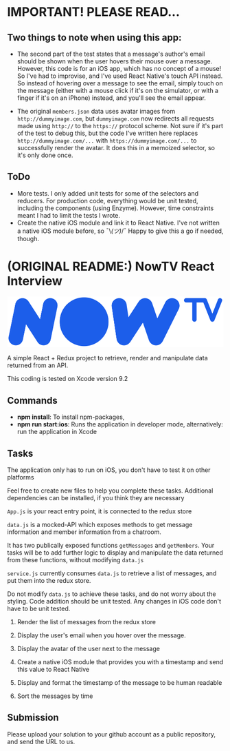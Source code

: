 # IMPORTANT! PLEASE READ... 

## Two things to note when using this app:
- The second part of the test states that a message's author's email should be shown when the user hovers their mouse over a message. However, this code is for an iOS app, which has no concept of a mouse! So I've had to improvise, and I've used React Native's touch API instead. So instead of hovering over a message to see the email, simply touch on the message (either with a mouse click if it's on the simulator, or with a finger if it's on an iPhone) instead, and you'll see the email appear.

- The original `members.json` data uses avatar images from `http://dummyimage.com`, but `dummyimage.com` now redirects all requests made using `http://` to the `https://` protocol scheme. Not sure if it's part of the test to debug this, but the code I've written here replaces `http://dummyimage.com/...` with `https://dummyimage.com/...` to successfully render the avatar. It does this in a memoized selector, so it's only done once.

## ToDo
- More tests. I only added unit tests for some of the selectors and reducers. For production code, everything would be unit tested, including the components (using Enzyme). However, time constraints meant I had to limit the tests I wrote.
- Create the native iOS module and link it to React Native. I've not written a native iOS module before, so  ¯\\_(ツ)_/¯
Happy to give this a go if needed, though.

# (ORIGINAL README:) NowTV React Interview

![NowTV](./logo.png)

A simple React + Redux project to retrieve, render and manipulate data returned from an API.

This coding is tested on Xcode version 9.2

## Commands

- **npm install**: To install npm-packages,
- **npm run start:ios**: Runs the application in developer mode, alternatively: run the application in Xcode

## Tasks

The application only has to run on iOS, you don't have to test it on other platforms

Feel free to create new files to help you complete these tasks. Additional dependencies can be installed, if you think they are necessary

`App.js` is your react entry point, it is connected to the redux store

`data.js` is a mocked-API which exposes methods to get message information and member information from a chatroom.

It has two publically exposed functions `getMessages` and `getMembers`. Your tasks will be to add further logic to display and manipulate the data returned from these functions, without modifying `data.js`

`service.js` currently consumes `data.js` to retrieve a list of messages, and put them into the redux store. 

Do not modify `data.js` to achieve these tasks, and do not worry about the styling. Code addition should be unit tested. Any changes in iOS code don't have to be unit tested.

1. Render the list of messages from the redux store

2. Display the user's email when you hover over the message.

3. Display the avatar of the user next to the message

5. Create a native iOS module that provides you with a timestamp and send this value to React Native

4. Display and format the timestamp of the message to be human readable

5. Sort the messages by time

## Submission

Please upload your solution to your github account as a public repository, and send the URL to us.

